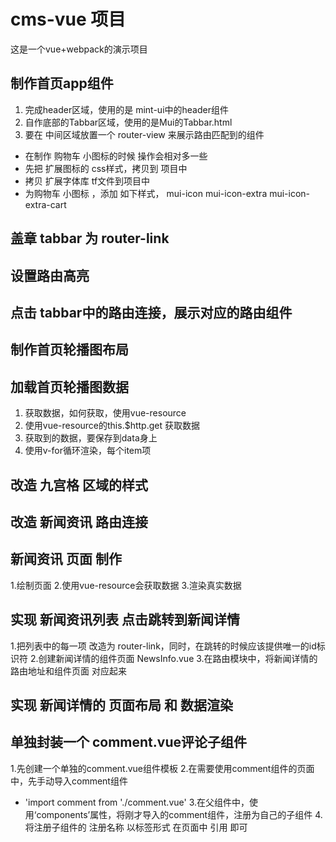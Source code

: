 # cms-vue 项目
这是一个vue+webpack的演示项目

## 制作首页app组件
1. 完成header区域，使用的是 mint-ui中的header组件
2. 自作底部的Tabbar区域，使用的是Mui的Tabbar.html
3. 要在 中间区域放置一个 router-view 来展示路由匹配到的组件
  + 在制作 购物车 小图标的时候 操作会相对多一些
  + 先把 扩展图标的 css样式，拷贝到 项目中
  + 拷贝 扩展字体库 tf文件到项目中
  + 为购物车 小图标 ，添加 如下样式， mui-icon mui-icon-extra mui-icon-extra-cart 

## 盖章 tabbar 为 router-link

## 设置路由高亮

## 点击 tabbar中的路由连接，展示对应的路由组件

## 制作首页轮播图布局

## 加载首页轮播图数据
1. 获取数据，如何获取，使用vue-resource
2. 使用vue-resource的this.$http.get 获取数据
3. 获取到的数据，要保存到data身上
4. 使用v-for循环渲染，每个item项

## 改造 九宫格 区域的样式

## 改造 新闻资讯 路由连接

## 新闻资讯 页面 制作
1.绘制页面
2.使用vue-resource会获取数据
3.渲染真实数据

## 实现 新闻资讯列表 点击跳转到新闻详情
1.把列表中的每一项 改造为 router-link，同时，在跳转的时候应该提供唯一的id标识符
2.创建新闻详情的组件页面 NewsInfo.vue
3.在路由模块中，将新闻详情的路由地址和组件页面 对应起来

## 实现 新闻详情的 页面布局 和 数据渲染

## 单独封装一个 comment.vue评论子组件
1.先创建一个单独的comment.vue组件模板
2.在需要使用comment组件的页面中，先手动导入comment组件
 + 'import comment from './comment.vue'
3.在父组件中，使用‘components’属性，将刚才导入的comment组件，注册为自己的子组件
4.将注册子组件的 注册名称 以标签形式 在页面中 引用 即可
